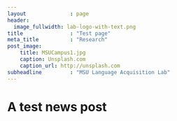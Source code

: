 ```yaml
---
layout              : page
header:
  image_fullwidth: lab-logo-with-text.png
title               : "Test page"
meta_title          : "Research"
post_image:
    title: MSUCampus1.jpg
    caption: Unsplash.com
    caption_url: http://unsplash.com
subheadline         : "MSU Language Acquisition Lab"
---
```


# A test news post